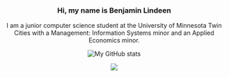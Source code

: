 <div align="center">

### Hi, my name is Benjamin Lindeen

I am a junior computer science student at the University of Minnesota Twin Cities with a Management: Information Systems minor and an Applied Economics minor.

![My GitHub stats](https://github-readme-stats.vercel.app/api?username=BenjaminLindeen&show_icons=true&theme=radical)

<img src="https://github-readme-stats.vercel.app/api/wakatime?username=BenjaminLindeen&theme=radical&layout=compact">

</div>
